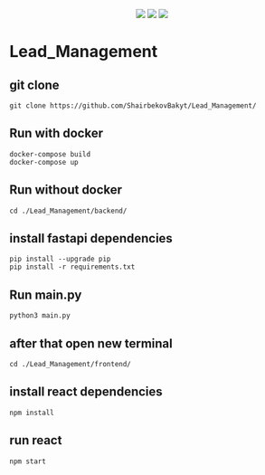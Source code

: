 <p align="center">
  <img src="https://img.shields.io/badge/Author-c0mrade-cyan?style=flat-square">
  <img src="https://img.shields.io/badge/Open%20Source-Yes-cyan?style=flat-square">
  <img src="https://img.shields.io/badge/Written%20In-python,javascript-cyan?style=flat-square">
</p>

# Lead_Management 
###
###
###

## git clone
```
git clone https://github.com/ShairbekovBakyt/Lead_Management/
```
## Run with docker 
```
docker-compose build
docker-compose up
```

## Run without docker
```
cd ./Lead_Management/backend/
```
## install fastapi dependencies
```
pip install --upgrade pip
pip install -r requirements.txt
```
## Run main.py
```
python3 main.py
```
## after that open new terminal
```
cd ./Lead_Management/frontend/
```
## install react dependencies
```
npm install 
```

## run react 

```
npm start
```
